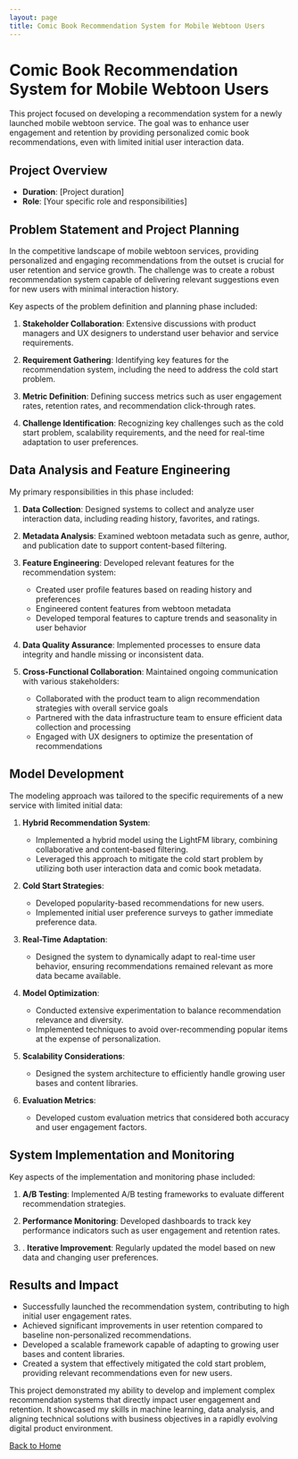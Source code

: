 ```yaml
---
layout: page
title: Comic Book Recommendation System for Mobile Webtoon Users
---
```


# Comic Book Recommendation System for Mobile Webtoon Users

This project focused on developing a recommendation system for a newly launched mobile webtoon service. The goal was to enhance user engagement and retention by providing personalized comic book recommendations, even with limited initial user interaction data.

## Project Overview

- **Duration**: [Project duration]
- **Role**: [Your specific role and responsibilities]

## Problem Statement and Project Planning

In the competitive landscape of mobile webtoon services, providing personalized and engaging recommendations from the outset is crucial for user retention and service growth. The challenge was to create a robust recommendation system capable of delivering relevant suggestions even for new users with minimal interaction history.

Key aspects of the problem definition and planning phase included:

1. **Stakeholder Collaboration**: Extensive discussions with product managers and UX designers to understand user behavior and service requirements.

2. **Requirement Gathering**: Identifying key features for the recommendation system, including the need to address the cold start problem.

3. **Metric Definition**: Defining success metrics such as user engagement rates, retention rates, and recommendation click-through rates.

4. **Challenge Identification**: Recognizing key challenges such as the cold start problem, scalability requirements, and the need for real-time adaptation to user preferences.

## Data Analysis and Feature Engineering

My primary responsibilities in this phase included:

1. **Data Collection**: Designed systems to collect and analyze user interaction data, including reading history, favorites, and ratings.

2. **Metadata Analysis**: Examined webtoon metadata such as genre, author, and publication date to support content-based filtering.

3. **Feature Engineering**: Developed relevant features for the recommendation system:
   - Created user profile features based on reading history and preferences
   - Engineered content features from webtoon metadata
   - Developed temporal features to capture trends and seasonality in user behavior

4. **Data Quality Assurance**: Implemented processes to ensure data integrity and handle missing or inconsistent data.

5. **Cross-Functional Collaboration**: Maintained ongoing communication with various stakeholders:
   - Collaborated with the product team to align recommendation strategies with overall service goals
   - Partnered with the data infrastructure team to ensure efficient data collection and processing
   - Engaged with UX designers to optimize the presentation of recommendations

## Model Development

The modeling approach was tailored to the specific requirements of a new service with limited initial data:

1. **Hybrid Recommendation System**: 
   - Implemented a hybrid model using the LightFM library, combining collaborative and content-based filtering.
   - Leveraged this approach to mitigate the cold start problem by utilizing both user interaction data and comic book metadata.

2. **Cold Start Strategies**: 
   - Developed popularity-based recommendations for new users.
   - Implemented initial user preference surveys to gather immediate preference data.

3. **Real-Time Adaptation**: 
   - Designed the system to dynamically adapt to real-time user behavior, ensuring recommendations remained relevant as more data became available.

4. **Model Optimization**: 
   - Conducted extensive experimentation to balance recommendation relevance and diversity.
   - Implemented techniques to avoid over-recommending popular items at the expense of personalization.

5. **Scalability Considerations**: 
   - Designed the system architecture to efficiently handle growing user bases and content libraries.

6. **Evaluation Metrics**: 
   - Developed custom evaluation metrics that considered both accuracy and user engagement factors.

## System Implementation and Monitoring

Key aspects of the implementation and monitoring phase included:

1. **A/B Testing**: Implemented A/B testing frameworks to evaluate different recommendation strategies.

2. **Performance Monitoring**: Developed dashboards to track key performance indicators such as user engagement and retention rates.

3. . **Iterative Improvement**: Regularly updated the model based on new data and changing user preferences.

## Results and Impact

- Successfully launched the recommendation system, contributing to high initial user engagement rates.
- Achieved significant improvements in user retention compared to baseline non-personalized recommendations.
- Developed a scalable framework capable of adapting to growing user bases and content libraries.
- Created a system that effectively mitigated the cold start problem, providing relevant recommendations even for new users.

This project demonstrated my ability to develop and implement complex recommendation systems that directly impact user engagement and retention. It showcased my skills in machine learning, data analysis, and aligning technical solutions with business objectives in a rapidly evolving digital product environment.

[Back to Home](../index.md)